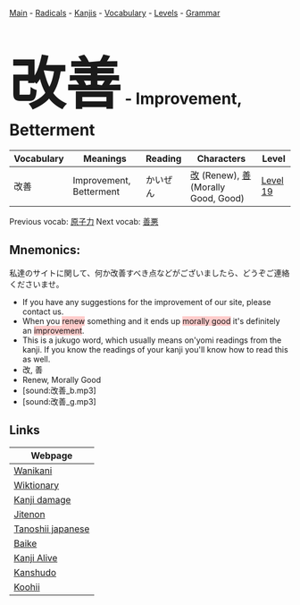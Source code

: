 <style> bigfont {font-size: 100px}</style>
[Main](../README.md) -
[Radicals](../radicals.md) -
[Kanjis](../kanjis.md) -
[Vocabulary](../vocabulary.md) -
[Levels](../levels.md) -
[Grammar](../grammar.md)
# <bigfont> 改善</bigfont> - Improvement, Betterment 

| Vocabulary | Meanings | Reading | Characters | Level |
| --- | --- | --- | --- | --- |
| 改善 | Improvement, Betterment | かいぜん |  [改](../kanjis/改.md) (Renew), [善](../kanjis/善.md) (Morally Good, Good) | [Level 19](../levels/wk_level19.md) |

Previous vocab: [原子力](原子力.md) Next vocab: [善悪](善悪.md) 

## Mnemonics:
私達のサイトに関して、何か改善すべき点などがございましたら、どうぞご連絡くださいませ。
* If you have any suggestions for the improvement of our site, please contact us.
* When you <span style="background-color:#ffcccb"> renew</span> something and it ends up <span style="background-color:#ffcccb"> morally good</span> it's definitely an <span style="background-color:#ffcccb"> improvement</span>.
* This is a jukugo word, which usually means on'yomi readings from the kanji. If you know the readings of your kanji you'll know how to read this as well.
* 改, 善
* Renew, Morally Good
* [sound:改善_b.mp3]
* [sound:改善_g.mp3]


## Links 

| Webpage |
| --- |
| [Wanikani          ](https://www.wanikani.com/kanji/改善) |
| [Wiktionary        ](https://en.wiktionary.org/wiki/改善) |
| [Kanji damage      ](http://www.kanjidamage.com/kanji/search?utf8=✓&q=改善) |
| [Jitenon           ](https://jitenon.com/kanji/改善) |
| [Tanoshii japanese ](https://www.tanoshiijapanese.com/dictionary/kanji.cfm?k=改善) |
| [Baike             ](https://baike.baidu.com/item/改善) |
| [Kanji Alive       ](https://app.kanjialive.com/改善) |
| [Kanshudo          ](https://www.kanshudo.com/searchmn?q=改善) |
| [Koohii            ](https://kanji.koohii.com/study/kanji/改善) |
